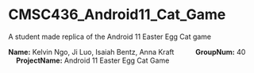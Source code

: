 # CMSC436_Android11_Cat_Game

A student made replica of the Android 11 Easter Egg Cat game

**Name:** Kelvin Ngo, Ji Luo, Isaiah Bentz, Anna Kraft  &nbsp; &nbsp; &nbsp; &nbsp; &nbsp; **GroupNum:** 40 &nbsp; &nbsp; &nbsp; &nbsp; &nbsp; **ProjectName:** Android 11 Easter Egg Cat Game          


